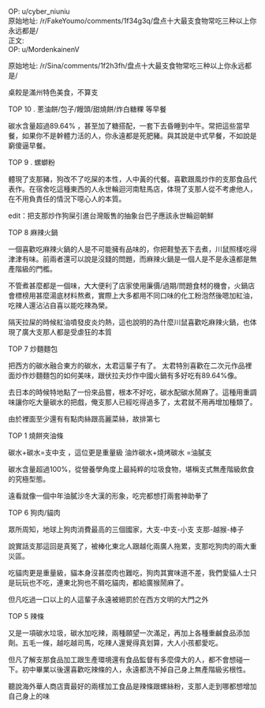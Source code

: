 
OP: u/cyber_niuniu  
原始地址: /r/FakeYoumo/comments/1f34g3q/盘点十大最支食物常吃三种以上你永远都是/  
正文:  
OP: u/MordenkainenV  

 原始地址: /r/Sina/comments/1f2h3fh/盘点十大最支食物常吃三种以上你永远都是/  

桌餃是滿州特色美食，不算支  

 TOP 10 . 蔥油餅/包子/饅頭/甜燒餅/炸白糖粿 等早餐

碳水含量超過89.64% ，甚至加了糖搭配，一套下去昏睡到中午。常把這些當早餐，如果你不是幹體力活的人，你永遠都是死肥豬。與其說是中式早餐，不如說是窮傻逼早餐。  

 TOP 9 . 螺螄粉

體現了支那豬，狗改不了吃屎的本性，人中黃的代餐。喜歡跟風炒作的支那食品代表作。在宿舍吃這種東西的人永世輪迴河南駐馬店，体現了支那人從不考慮他人，在不用負責任的情況下噁心人的本質。

edit：把支那炒作狗屎引進台灣販售的抽象台巴子應該永世輪迴朝鮮  

 TOP 8 麻辣火鍋

一個喜歡吃麻辣火鍋的人是不可能擁有品味的，你把鞋墊丟下去煮，川鼠照樣吃得津津有味。前兩者還可以說是沒錢的問題，而麻辣火鍋是一個人是不是永遠都是無產階級的門檻。

不管煮甚麼都是一個味，大大便利了店家使用廉價/過期/問題食材的機會，火鍋店會標榜用甚麼湯底材料熬煮，實際上大多都用不同口味的化工粉泡然後嗯加紅油，吃辣人還沾沾自喜以能吃辣為榮。

隔天拉屎的時候紅油噴發皮炎灼熱，這也說明的為什麼川鼠喜歡吃麻辣火鍋，也体現了廣大支那人都是受虐狂的本質  

 TOP 7 炒麵麵包

把西方的碳水融合東方的碳水，太君這輩子有了。 太君特別喜歡在二次元作品裡面炒作炒麵麵包的如何美味，跟伏拉夫炒作中國火鍋有多好吃有89.64%像。

去日本的時候特地點了一份來品嘗，根本不好吃，碳水配碳水鬧麻了。這種用重調味讓你吃大量碳水的把戲，俺支那人已經吃得過多了，太君就不用再增加種類了。

由於裡面至少還有有點肉絲跟高麗菜絲，故排第七  

 TOP 1  燒餅夾油條

碳水+碳水=支中支 ，這位更是重量級  油炸碳水+燒烤碳水 =油膩支 

碳水含量超過100%，從營養學角度上最純粹的垃圾食物，堪稱支式無產階級飲食的究極型態。

遠看就像一個中年油膩沙冬大漢的形象，吃完都想打兩套神助拳了  

 TOP 6  狗肉/貓肉

眾所周知，地球上狗肉消費最高的三個國家，大支-中支-小支  支那-越猴-棒子

說實話支那這回是真冤了，被棒化東北人跟越化兩廣人拖累，支那吃狗肉的兩大重災區。

吃貓肉更是重量級，貓本身沒甚麼肉也難吃，狗肉其實味道不差，我們愛貓人士只是玩玩也不吃，連東北狗也不屑吃貓肉，都給廣猴鬧麻了。

但凡吃過一口以上的人這輩子永遠被絕罰於在西方文明的大門之外  

 TOP 5  辣條

又是一項碳水垃圾，碳水加吃辣，兩種願望一次滿足，再加上各種重鹹食品添加劑。五毛一條，越吃越司馬，吃辣人還覺得真划算，大人小孩都愛吃。

但凡了解支那食品加工跟生產環境還有食品監督有多麼偉大的人，都不會想碰一下。初中畢業以後還喜歡吃辣條的人，永遠都洗不掉自己身上無產階級劣根性。

聽說海外華人商店賣最好的兩樣加工食品是辣條跟螺絲粉，支那人走到哪都想增加自己身上的味
